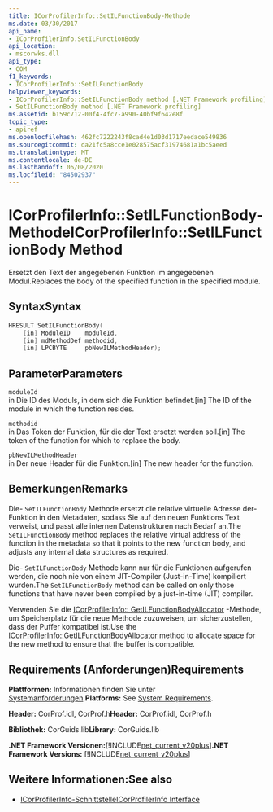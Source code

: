 ```yaml
---
title: ICorProfilerInfo::SetILFunctionBody-Methode
ms.date: 03/30/2017
api_name:
- ICorProfilerInfo.SetILFunctionBody
api_location:
- mscorwks.dll
api_type:
- COM
f1_keywords:
- ICorProfilerInfo::SetILFunctionBody
helpviewer_keywords:
- ICorProfilerInfo::SetILFunctionBody method [.NET Framework profiling]
- SetILFunctionBody method [.NET Framework profiling]
ms.assetid: b159c712-00f4-4fc7-a990-40bf9f642e8f
topic_type:
- apiref
ms.openlocfilehash: 462fc7222243f8cad4e1d03d1717eedace549836
ms.sourcegitcommit: da21fc5a8cce1e028575acf31974681a1bc5aeed
ms.translationtype: MT
ms.contentlocale: de-DE
ms.lasthandoff: 06/08/2020
ms.locfileid: "84502937"
---
```

# <a name="icorprofilerinfosetilfunctionbody-method"></a><span data-ttu-id="ec0bd-102">ICorProfilerInfo::SetILFunctionBody-Methode</span><span class="sxs-lookup"><span data-stu-id="ec0bd-102">ICorProfilerInfo::SetILFunctionBody Method</span></span>
<span data-ttu-id="ec0bd-103">Ersetzt den Text der angegebenen Funktion im angegebenen Modul.</span><span class="sxs-lookup"><span data-stu-id="ec0bd-103">Replaces the body of the specified function in the specified module.</span></span>  
  
## <a name="syntax"></a><span data-ttu-id="ec0bd-104">Syntax</span><span class="sxs-lookup"><span data-stu-id="ec0bd-104">Syntax</span></span>  
  
```cpp  
HRESULT SetILFunctionBody(  
    [in] ModuleID    moduleId,  
    [in] mdMethodDef methodid,  
    [in] LPCBYTE     pbNewILMethodHeader);  
```  
  
## <a name="parameters"></a><span data-ttu-id="ec0bd-105">Parameter</span><span class="sxs-lookup"><span data-stu-id="ec0bd-105">Parameters</span></span>  
 `moduleId`  
 <span data-ttu-id="ec0bd-106">in Die ID des Moduls, in dem sich die Funktion befindet.</span><span class="sxs-lookup"><span data-stu-id="ec0bd-106">[in] The ID of the module in which the function resides.</span></span>  
  
 `methodid`  
 <span data-ttu-id="ec0bd-107">in Das Token der Funktion, für die der Text ersetzt werden soll.</span><span class="sxs-lookup"><span data-stu-id="ec0bd-107">[in] The token of the function for which to replace the body.</span></span>  
  
 `pbNewILMethodHeader`  
 <span data-ttu-id="ec0bd-108">in Der neue Header für die Funktion.</span><span class="sxs-lookup"><span data-stu-id="ec0bd-108">[in] The new header for the function.</span></span>  
  
## <a name="remarks"></a><span data-ttu-id="ec0bd-109">Bemerkungen</span><span class="sxs-lookup"><span data-stu-id="ec0bd-109">Remarks</span></span>  
 <span data-ttu-id="ec0bd-110">Die- `SetILFunctionBody` Methode ersetzt die relative virtuelle Adresse der-Funktion in den Metadaten, sodass Sie auf den neuen Funktions Text verweist, und passt alle internen Datenstrukturen nach Bedarf an.</span><span class="sxs-lookup"><span data-stu-id="ec0bd-110">The `SetILFunctionBody` method replaces the relative virtual address of the function in the metadata so that it points to the new function body, and adjusts any internal data structures as required.</span></span>  
  
 <span data-ttu-id="ec0bd-111">Die- `SetILFunctionBody` Methode kann nur für die Funktionen aufgerufen werden, die noch nie von einem JIT-Compiler (Just-in-Time) kompiliert wurden.</span><span class="sxs-lookup"><span data-stu-id="ec0bd-111">The `SetILFunctionBody` method can be called on only those functions that have never been compiled by a just-in-time (JIT) compiler.</span></span>  
  
 <span data-ttu-id="ec0bd-112">Verwenden Sie die [ICorProfilerInfo:: GetILFunctionBodyAllocator](icorprofilerinfo-getilfunctionbodyallocator-method.md) -Methode, um Speicherplatz für die neue Methode zuzuweisen, um sicherzustellen, dass der Puffer kompatibel ist.</span><span class="sxs-lookup"><span data-stu-id="ec0bd-112">Use the [ICorProfilerInfo::GetILFunctionBodyAllocator](icorprofilerinfo-getilfunctionbodyallocator-method.md) method to allocate space for the new method to ensure that the buffer is compatible.</span></span>  
  
## <a name="requirements"></a><span data-ttu-id="ec0bd-113">Requirements (Anforderungen)</span><span class="sxs-lookup"><span data-stu-id="ec0bd-113">Requirements</span></span>  
 <span data-ttu-id="ec0bd-114">**Plattformen:** Informationen finden Sie unter [Systemanforderungen](../../get-started/system-requirements.md).</span><span class="sxs-lookup"><span data-stu-id="ec0bd-114">**Platforms:** See [System Requirements](../../get-started/system-requirements.md).</span></span>  
  
 <span data-ttu-id="ec0bd-115">**Header:** CorProf.idl, CorProf.h</span><span class="sxs-lookup"><span data-stu-id="ec0bd-115">**Header:** CorProf.idl, CorProf.h</span></span>  
  
 <span data-ttu-id="ec0bd-116">**Bibliothek:** CorGuids.lib</span><span class="sxs-lookup"><span data-stu-id="ec0bd-116">**Library:** CorGuids.lib</span></span>  
  
 <span data-ttu-id="ec0bd-117">**.NET Framework Versionen:**[!INCLUDE[net_current_v20plus](../../../../includes/net-current-v20plus-md.md)]</span><span class="sxs-lookup"><span data-stu-id="ec0bd-117">**.NET Framework Versions:** [!INCLUDE[net_current_v20plus](../../../../includes/net-current-v20plus-md.md)]</span></span>  
  
## <a name="see-also"></a><span data-ttu-id="ec0bd-118">Weitere Informationen:</span><span class="sxs-lookup"><span data-stu-id="ec0bd-118">See also</span></span>

- [<span data-ttu-id="ec0bd-119">ICorProfilerInfo-Schnittstelle</span><span class="sxs-lookup"><span data-stu-id="ec0bd-119">ICorProfilerInfo Interface</span></span>](icorprofilerinfo-interface.md)
